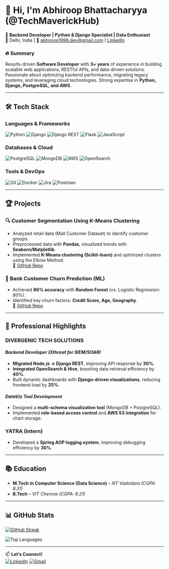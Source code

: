 # 👋 Hi, I'm Abhiroop Bhattacharyya (@TechMaverickHub)  

🚀 **Backend Developer | Python & Django Specialist | Data Enthusiast**  
📍 Delhi, India | 📧 abhiroop1998.dev@gmail.com | [LinkedIn](https://www.linkedin.com/in/yourprofile)  

### 🔥 **Summary**  
Results-driven **Software Developer** with **3+ years** of experience in building scalable web applications, RESTful APIs, and data-driven solutions. Passionate about optimizing backend performance, migrating legacy systems, and leveraging cloud technologies. Strong expertise in **Python, Django, PostgreSQL, and AWS**.  

---

## 🛠️ **Tech Stack**  

### **Languages & Frameworks**  
![Python](https://img.shields.io/badge/-Python-3776AB?style=flat&logo=python&logoColor=white)
![Django](https://img.shields.io/badge/-Django-092E20?style=flat&logo=django&logoColor=white)
![Django REST](https://img.shields.io/badge/-Django%20REST-ff1709?style=flat&logo=django&logoColor=white)
![Flask](https://img.shields.io/badge/-Flask-000000?style=flat&logo=flask&logoColor=white)
![JavaScript](https://img.shields.io/badge/-JavaScript-F7DF1E?style=flat&logo=javascript&logoColor=black)

### **Databases & Cloud**  
![PostgreSQL](https://img.shields.io/badge/-PostgreSQL-4169E1?style=flat&logo=postgresql&logoColor=white)
![MongoDB](https://img.shields.io/badge/-MongoDB-47A248?style=flat&logo=mongodb&logoColor=white)
![AWS](https://img.shields.io/badge/-AWS-232F3E?style=flat&logo=amazon-aws&logoColor=white)
![OpenSearch](https://img.shields.io/badge/-OpenSearch-005EB8?style=flat&logo=opensearch&logoColor=white)

### **Tools & DevOps**  
![Git](https://img.shields.io/badge/-Git-F05032?style=flat&logo=git&logoColor=white)
![Docker](https://img.shields.io/badge/-Docker-2496ED?style=flat&logo=docker&logoColor=white)
![Jira](https://img.shields.io/badge/-Jira-0052CC?style=flat&logo=jira&logoColor=white)
![Postman](https://img.shields.io/badge/-Postman-FF6C37?style=flat&logo=postman&logoColor=white)

---

## 🏆 **Projects**  

### 🔍 **Customer Segmentation Using K-Means Clustering**  
- Analyzed retail data (Mall Customer Dataset) to identify customer groups.  
- Preprocessed data with **Pandas**, visualized trends with **Seaborn/Matplotlib**.  
- Implemented **K-Means clustering (Scikit-learn)** and optimized clusters using the Elbow Method.  
🔗 [GitHub Repo](#)  

### 🏦 **Bank Customer Churn Prediction (ML)**  
- Achieved **86% accuracy** with **Random Forest** (vs. Logistic Regression: 80%).  
- Identified key churn factors: **Credit Score, Age, Geography**.  
🔗 [GitHub Repo](#)  

---

## 💼 **Professional Highlights**  

### **DIVERGENIC TECH SOLUTIONS**  
#### *Backend Developer (Xthreat for SIEM/SOAR)*  
- **Migrated Node.js → Django REST**, improving API response by **30%**.  
- **Integrated OpenSearch & Hive**, boosting data retrieval efficiency by **40%**.  
- Built dynamic dashboards with **Django-driven visualizations**, reducing frontend load by **25%**.  

#### *DataViz Tool Development*  
- Designed a **multi-schema visualization tool** (MongoDB + PostgreSQL).  
- Implemented **role-based access control** and **AWS S3 integration** for chart storage.  

### **YATRA** (Intern)  
- Developed a **Spring AOP logging system**, improving debugging efficiency by **30%**.  

---

## 📚 **Education**  
- **M.Tech in Computer Science (Data Science)** – *IIIT Vadodara (CGPA: 8.31)*  
- **B.Tech** – *VIT Chennai (CGPA: 8.21)*  

---

## 📊 **GitHub Stats**  

[![GitHub Streak](https://streak-stats.demolab.com?user=TechMaverickHub&theme=dark)](https://git.io/streak-stats)  

![Top Languages](https://github-readme-stats.vercel.app/api/top-langs/?username=TechMaverickHub&layout=compact&theme=radical)  

---

📫 **Let’s Connect!**  
[![LinkedIn](https://img.shields.io/badge/-LinkedIn-0A66C2?style=flat&logo=linkedin&logoColor=white)](https://www.linkedin.com/in/yourprofile)
[![Gmail](https://img.shields.io/badge/-Gmail-EA4335?style=flat&logo=gmail&logoColor=white)](mailto:abhiroop1998.dev@gmail.com)
